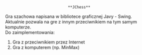                                 **JChess**
                                
Gra szachowa napisana w bibliotece graficznej Javy - Swing.<br />
Aktualnie pozwala na gre z innym przeciwnikiem na tym samym komputerze. <br >
Do zaimplementowania:
1) Gra z przeciwnikiem przez Internet
2) Gra z komputerem (np. MinMax)